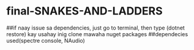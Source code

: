 # final-SNAKES-AND-LADDERS
##if naay issue sa dependencies, just go to terminal, then type (dotnet restore) kay usahay inig clone mawaha nuget packages
##dependecies used(spectre console, NAudio)
